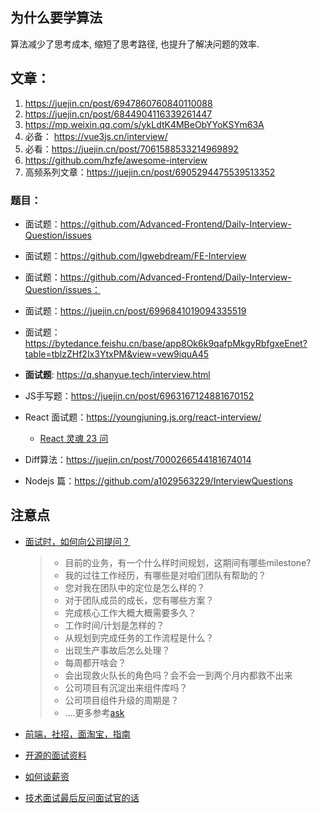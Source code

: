## 为什么要学算法

算法减少了思考成本, 缩短了思考路径, 也提升了解决问题的效率.

## 文章：

1. https://juejin.cn/post/6947860760840110088
2. https://juejin.cn/post/6844904116339261447
3. https://mp.weixin.qq.com/s/ykLdtK4MBeObYYoKSYm63A
4. 必备： https://vue3js.cn/interview/
5. 必看：https://juejin.cn/post/7061588533214969892
6. https://github.com/hzfe/awesome-interview
7. 高频系列文章：https://juejin.cn/post/6905294475539513352

### 题目：

- 面试题：https://github.com/Advanced-Frontend/Daily-Interview-Question/issues
- 面试题：https://github.com/lgwebdream/FE-Interview
- 面试题：https://github.com/Advanced-Frontend/Daily-Interview-Question/issues：
- 面试题：https://juejin.cn/post/6996841019094335519

- 面试题： https://bytedance.feishu.cn/base/app8Ok6k9qafpMkgyRbfgxeEnet?table=tblzZHf2Ix3YtxPM&view=vew9iquA45

- **面试题**: https://q.shanyue.tech/interview.html
- JS手写题：https://juejin.cn/post/6963167124881670152
- React 面试题：https://youngjuning.js.org/react-interview/
  - [React 灵魂 23 问](https://zhuanlan.zhihu.com/p/304213203)
- Diff算法：https://juejin.cn/post/7000266544181674014
- Nodejs 篇：https://github.com/a1029563229/InterviewQuestions



## 注意点

- [面试时，如何向公司提问？](http://www.ruanyifeng.com/blog/2012/08/questions_you_need_to_ask_in_an_interview.html)

  > - 目前的业务，有一个什么样时间规划，这期间有哪些milestone?
  > - 我的过往工作经历，有哪些是对咱们团队有帮助的？
  > - 您对我在团队中的定位是怎么样的？
  > - 对于团队成员的成长，您有哪些方案？
  > - 完成核心工作大概大概需要多久？
  > - 工作时间/计划是怎样的？
  > - 从规划到完成任务的工作流程是什么？
  > - 出现生产事故后怎么处理？
  > - 每周都开啥会？
  > - 会出现救火队长的角色吗？会不会一到两个月内都救不出来
  > - 公司项目有沉淀出来组件库吗？
  > - 公司项目组件升级的周期是？
  > - ....更多参考[ask](./ask.md)

- [前端，社招，面淘宝，指南](https://github.com/mqyqingfeng/Blog/issues/198)

- [开源的面试资料](https://github.com/yanyue404/blog/issues/157)

- [如何谈薪资](https://www.bilibili.com/video/BV1ou411f7R4)

- [技术面试最后反问面试官的话](https://github.com/yifeikong/reverse-interview-zh)

